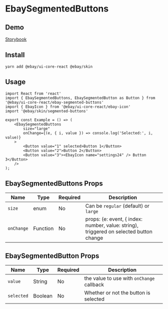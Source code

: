 # EbaySegmentedButtons

## Demo

[Storybook](https://opensource.ebay.com/ebayui-core-react/main/?path=/story/buttons-ebay-segmented-buttons--default)

## Install

```
yarn add @ebay/ui-core-react @ebay/skin
```

## Usage

```
import React from 'react'
import { EbaySegmentedButtons, EbaySegmentedButton as Button } from '@ebay/ui-core-react/ebay-segmented-buttons'
import { EbayIcon } from '@ebay/ui-core-react/ebay-icon'
import '@ebay/skin/segmented-buttons'

export const Example = () => (
    <EbaySegmentedButtons
        size="large"
        onChange={(e, { i, value }) => console.log('Selected:', i, value)}
    >
        <Button value="1" selected>Button 1</Button>
        <Button value="2">Button 2</Button>
        <Button value="3"><EbayIcon name="settings24" /> Button 3</Button>
    />
);
```

## EbaySegmentedButtons Props

| Name       | Type     | Required | Description                                                                            |
| ---------- | -------- | -------- | -------------------------------------------------------------------------------------- |
| `size`     | enum     | No       | Can be `regular` (default) or `large`                                                  |
| `onChange` | Function | No       | props: (e: event, { index: number, value: string), triggered on selected button change |

## EbaySegmentedButton Props

| Name       | Type    | Required | Description                               |
| ---------- | ------- | -------- | ----------------------------------------- |
| `value`    | String  | No       | the value to use with `onChange` callback |
| `selected` | Boolean | No       | Whether or not the button is selected     |
